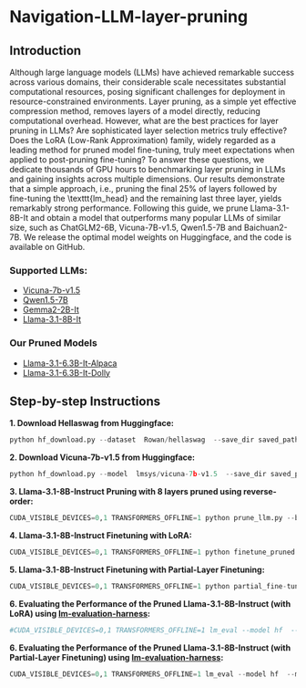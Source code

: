 # Navigation-LLM-layer-pruning
## Introduction
Although large language models (LLMs) have achieved remarkable success across various domains, their considerable scale necessitates substantial computational resources, posing significant challenges for deployment in resource-constrained environments. Layer pruning, as a simple yet effective compression method, removes layers of a model directly, reducing computational overhead. However, what are the best practices for layer pruning in LLMs? Are sophisticated layer selection metrics truly effective? Does the LoRA (Low-Rank Approximation) family, widely regarded as a leading method for pruned model fine-tuning, truly meet expectations when applied to post-pruning fine-tuning? To answer these questions, we dedicate thousands of GPU hours to benchmarking layer pruning in LLMs and gaining insights across multiple dimensions. Our results demonstrate that a simple approach, i.e., pruning the final 25\% of layers followed by fine-tuning the \texttt{lm\_head} and the remaining last three layer, yields remarkably strong performance. Following this guide, we prune Llama-3.1-8B-It and obtain a model that outperforms many popular LLMs of similar size, such as ChatGLM2-6B, Vicuna-7B-v1.5, Qwen1.5-7B and Baichuan2-7B. We release the optimal model weights on Huggingface, and the code is available on GitHub.

### Supported LLMs:
- [Vicuna-7b-v1.5](https://huggingface.co/lmsys/vicuna-7b-v1.5)
- [Qwen1.5-7B](https://www.google.com/url?sa=t&rct=j&q=&esrc=s&source=web&cd=&ved=2ahUKEwim-qfT1IaJAxUNr1YBHU-wF8UQFnoECB4QAQ&url=https%3A%2F%2Fhuggingface.co%2FQwen%2FQwen1.5-7B&usg=AOvVaw2E2lUSV7wML81PPxhzIfqJ&opi=89978449)
- [Gemma2-2B-It](https://huggingface.co/google/gemma-2-2b-it)
- [Llama-3.1-8B-It](https://huggingface.co/meta-llama/Llama-3.1-8B-Instruct)

### Our Pruned Models
- [Llama-3.1-6.3B-It-Alpaca](https://huggingface.co/anonymousICLR/Llama-3.1-6.3B-It-Alpaca) 
- [Llama-3.1-6.3B-It-Dolly](https://huggingface.co/anonymousICLR/Llama-3.1-6.3B-It-Dolly/)


## Step-by-step Instructions
**1. Download Hellaswag from Huggingface:**
```python
python hf_download.py --dataset  Rowan/hellaswag  --save_dir saved_path
```

**2. Download Vicuna-7b-v1.5 from Huggingface:**
```python
python hf_download.py --model  lmsys/vicuna-7b-v1.5  --save_dir saved_path
```

**3. Llama-3.1-8B-Instruct Pruning with 8 layers pruned using reverse-order:**

```python
CUDA_VISIBLE_DEVICES=0,1 TRANSFORMERS_OFFLINE=1 python prune_llm.py --base_model Llama-3.1-8B-Instruct --save_model  --pr_method tail --remove_layer 8
```


**4. Llama-3.1-8B-Instruct Finetuning with LoRA:**
```python
CUDA_VISIBLE_DEVICES=0,1 TRANSFORMERS_OFFLINE=1 python finetune_pruned.py --base_model Llama-3.1-8B-Instruct --save_model --pr_method  tail  --remove_layer 8 --prune_model_path your_path
```

**5. Llama-3.1-8B-Instruct Finetuning with Partial-Layer Finetuning:**
```python
CUDA_VISIBLE_DEVICES=0,1 TRANSFORMERS_OFFLINE=1 python partial_fine-tuning.py --base_model Llama-3.1-8B-Instruct --save_model  --prune_model_path your_path  --partial_layer_name last3
```
**6. Evaluating the Performance of the Pruned Llama-3.1-8B-Instruct (with LoRA) using [lm-evaluation-harness](https://github.com/EleutherAI/lm-evaluation-harness):**
```python
#CUDA_VISIBLE_DEVICES=0,1 TRANSFORMERS_OFFLINE=1 lm_eval --model hf  --model_args pretrained=model_path,trust_remote_code=True,peft=lora_path,parallelize=True --tasks mmlu,cmmlu,piqa,openbookqa,winogrande,hellaswag,arc_easy,arc_challenge  --device cuda:0  --batch_size auto  --num_fewshot 0
```

**6. Evaluating the Performance of the Pruned Llama-3.1-8B-Instruct (with Partial-Layer Finetuning) using [lm-evaluation-harness](https://github.com/EleutherAI/lm-evaluation-harness):**
```python
CUDA_VISIBLE_DEVICES=0,1 TRANSFORMERS_OFFLINE=1 lm_eval --model hf  --model_args pretrained=model_path,trust_remote_code=True,parallelize=True --tasks mmlu,cmmlu,piqa,openbookqa,winogrande,hellaswag,arc_easy,arc_challenge  --device cuda:0  --batch_size auto  --num_fewshot 0
```

